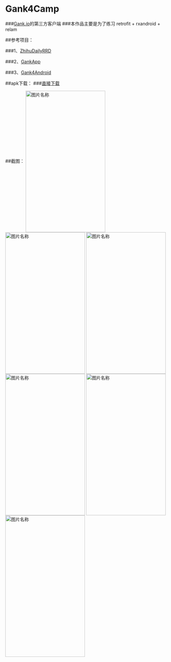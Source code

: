 ﻿# Gank4Camp

###[Gank.io](http://gank.io/api)的第三方客户端
###本作品主要是为了练习 retrofit + rxandroid + relam


##参考项目：

###1、[ZhihuDailyRRD](https://github.com/lsxiao/ZhihuDailyRRD)

###2、[GankApp](https://github.com/xiongwei-git/GankApp)

###3、[Gank4Android](https://github.com/chrisbanes/cheesesquare)

##apk下载：
###[直接下载](http://fir.im/gank4c)

##截图：
<img src="https://github.com/developerbenwu/Gank4Camp/blob/master/art/0.png" width = "250" height = "444" alt="图片名称" align=center />
<img src="https://github.com/developerbenwu/Gank4Camp/blob/master/art/1.png" width = "250" height = "444" alt="图片名称" align=center />
<img src="https://github.com/developerbenwu/Gank4Camp/blob/master/art/2.png" width = "250" height = "444" alt="图片名称" align=center />
<img src="https://github.com/developerbenwu/Gank4Camp/blob/master/art/3.png" width = "250" height = "444" alt="图片名称" align=center />
<img src="https://github.com/developerbenwu/Gank4Camp/blob/master/art/4.png" width = "250" height = "444" alt="图片名称" align=center />
<img src="https://github.com/developerbenwu/Gank4Camp/blob/master/art/5.png" width = "250" height = "444" alt="图片名称" align=center />
